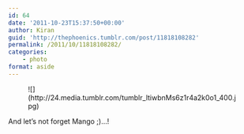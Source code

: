 ```yaml
---
id: 64
date: '2011-10-23T15:37:50+00:00'
author: Kiran
guid: 'http://thephoenics.tumblr.com/post/11818108282'
permalink: /2011/10/11818108282/
categories:
    - photo
format: aside
---
```


<div class="figure"><figure> ![](http://24.media.tumblr.com/tumblr_ltiwbnMs6z1r4a2k0o1_400.jpg)  
 </figure></div>And let’s not forget Mango ;)…!